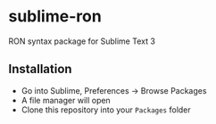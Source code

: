 # sublime-ron

RON syntax package for Sublime Text 3

## Installation

* Go into Sublime, Preferences -> Browse Packages
* A file manager will open
* Clone this repository into your `Packages` folder
